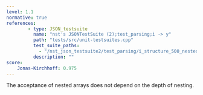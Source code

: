 ```yaml
---
level: 1.1
normative: true
references:
        - type: JSON_testsuite
          name: "nst's JSONTestSuite (2);test_parsing;i -> y"
          path: "tests/src/unit-testsuites.cpp"
          test_suite_paths:
            - "/nst_json_testsuite2/test_parsing/i_structure_500_nested_arrays.json"
          description: ""
score:
    Jonas-Kirchhoff: 0.975
---
```


The acceptance of nested arrays does not depend on the depth of nesting.